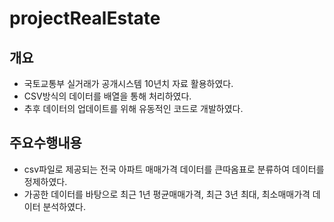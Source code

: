 # projectRealEstate
## 개요
* 국토교통부 실거래가 공개시스템 10년치 자료 활용하였다.
* CSV방식의 데이터를 배열을 통해 처리하였다.
* 추후 데이터의 업데이트를 위해 유동적인 코드로 개발하였다.

## 주요수행내용
* csv파일로 제공되는 전국 아파트 매매가격 데이터를 큰따옴표로 분류하여 데이터를 정제하였다.
* 가공한 데이터를 바탕으로 최근 1년 평균매매가격, 최근 3년 최대, 최소매매가격 데이터 분석하였다.



